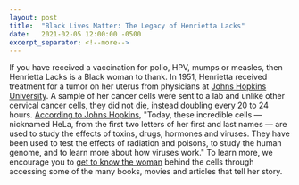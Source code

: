 ```yaml
---
layout: post
title:  "Black Lives Matter: The Legacy of Henrietta Lacks"
date:   2021-02-05 12:00:00 -0500
excerpt_separator: <!--more-->
---
```

If you have received a vaccination for polio, HPV, mumps or measles, then Henrietta Lacks is a Black woman to thank. In 1951, Henrietta received treatment for a tumor on her uterus from physicians at [Johns Hopkins University][johns-hopkins]. A sample of her cancer cells <!--more--> were sent to a lab and unlike other cervical cancer cells, they did not die, instead doubling every 20 to 24 hours. [According to Johns Hopkins][jh-reference], "Today, these incredible cells — nicknamed HeLa, from the first two letters of her first and last names — are used to study the effects of toxins, drugs, hormones and viruses. They have been used to test the effects of radiation and poisons, to study the human genome, and to learn more about how viruses work." To learn more, we encourage you to [get to know the woman][woman] behind the cells through accessing some of the many books, movies and articles that tell her story.

[johns-hopkins]: http://r20.rs6.net/tn.jsp?f=001WlTMr1dr8VXifmUFDgEW-5Fi-BHdTSX8FCqPE9a1VrxpsDzOtwvtFWCmKmZjJ23p4z4GhHUyxsEhWim0315RapKA8-LQuK_d3ofUgElsLbiiz_mSpWoIkDkVsy-qGHb5-JOEu_qF2grFuNCG1Yu28Bqg3ZM1HBHCc8wPVKrNX5o8_biKLhlOsQ==&c=Pqay0gwFm-g7nQ9EzxsC6MMhJ4zdrs3lH8ixWIKKHv8hHP1CnR0qcw==&ch=w7PvYP4UeJvJJMEfBTCgaecfzZquontYWWnBq1gaEhDy-tGHNyTOkA==
[jh-reference]: http://r20.rs6.net/tn.jsp?f=001WlTMr1dr8VXifmUFDgEW-5Fi-BHdTSX8FCqPE9a1VrxpsDzOtwvtFWCmKmZjJ23p4z4GhHUyxsEhWim0315RapKA8-LQuK_d3ofUgElsLbiiz_mSpWoIkDkVsy-qGHb5-JOEu_qF2grFuNCG1Yu28Bqg3ZM1HBHCc8wPVKrNX5o8_biKLhlOsQ==&c=Pqay0gwFm-g7nQ9EzxsC6MMhJ4zdrs3lH8ixWIKKHv8hHP1CnR0qcw==&ch=w7PvYP4UeJvJJMEfBTCgaecfzZquontYWWnBq1gaEhDy-tGHNyTOkA==
[woman]: http://r20.rs6.net/tn.jsp?f=001WlTMr1dr8VXifmUFDgEW-5Fi-BHdTSX8FCqPE9a1VrxpsDzOtwvtFWCmKmZjJ23pxs80U2R7mky6WExiHJbjuZ55YG2kqyS9Br0iwHV5t0lmwE_wN9R2XtSaKPiRgUUDP0i8QFEPuOqcZjYnEih1sIj9JhHkl0RyC1TRvJfIF6-hO59zJc_qn5NuGF7rctxE5h4c09YFmqYx47vw4BTU4_bGK7dCFweT9QXu_tVFZycn254p2wzFBFXJxNCsieCRolCpC7d_jL1k_52ObLL6bA==&c=Pqay0gwFm-g7nQ9EzxsC6MMhJ4zdrs3lH8ixWIKKHv8hHP1CnR0qcw==&ch=w7PvYP4UeJvJJMEfBTCgaecfzZquontYWWnBq1gaEhDy-tGHNyTOkA==
